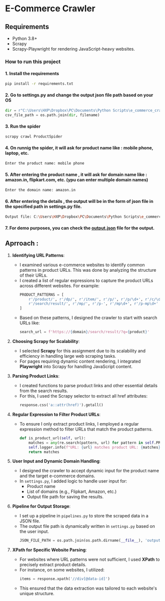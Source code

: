 # E-Commerce Crawler

## Requirements

- Python 3.8+
- Scrapy
- Scrapy-Playwright for rendering JavaScript-heavy websites.

### How to run this project
#### 1. Install the requirements
```bash
pip install -r requirements.txt
```
#### 2. Go to settings.py and change the output json file path  based on your OS
```python
dir = r"C:\Users\HXP\Dropbox\PC\Documents\Python Scripts\e_commerce_crawler"
csv_file_path = os.path.join(dir, filename)
```
#### 3. Run the spider
```bash
scrapy crawl ProductSpider
```
#### 4. On runnig the spider, it will ask for product name like : mobile phone, laptop, etc.
```bash
Enter the product name: mobile phone
```
#### 5. After entering the product name , it will ask for domain name like : amazon.in, flipkart.com, etc. (ypu can enter multiple domain names)
```bash
Enter the domain name: amazon.in
```
#### 6. After entering the details , the output will be in the form of json file in the specified path in settings.py file.
```bash
Output file: C:\Users\HXP\Dropbox\PC\Documents\Python Scripts\e_commerce_crawler\output.json
```
#### 7. For demo purposes, you can check the [output.json](e_commerce_crawler/output.json) file for the output.


## Aprroach :




1. **Identifying URL Patterns**:
   - I examined various e-commerce websites to identify common patterns in product URLs. This was done by analyzing the structure of their URLs.
   - I created a list of regular expressions to capture the product URLs across different websites. For example:
     ```python
     PRODUCT_PATTERNS = [
         r'/product/', r'/dp/', r'/item/', r'/p/', r'/p/\d+', r'/c/\d+', 
         r'/search/result/', r'/mp/', r'/p-', r'/mp\d+', r'/p-mp\d+'
     ]
     ```
   - Based on these patterns, I designed the crawler to start with search URLs like:
     ```python
     search_url = f'https://{domain}/search/result/?q={product}'
     ```

2. **Choosing Scrapy for Scalability**:
   - I selected **Scrapy** for this assignment due to its scalability and efficiency in handling large web scraping tasks.
   - For pages requiring dynamic content rendering, I integrated **Playwright** into Scrapy for handling JavaScript content.

3. **Parsing Product Links**:
   - I created functions to parse product links and other essential details from the search results.
   - For this, I used the Scrapy selector to extract all href attributes:
     ```python
     response.css('a::attr(href)').getall()
     ```

4. **Regular Expression to Filter Product URLs**:
   - To ensure I only extract product links, I employed a regular expression method to filter URLs that match the product patterns.
     ```python
     def is_product_url(self, url):
         matches = any(re.search(pattern, url) for pattern in self.PRODUCT_PATTERNS)
         self.logger.info(f"URL: {url} matches product URL: {matches}")
         return matches
     ```

5. **User Input and Dynamic Domain Handling**:
   - I designed the crawler to accept dynamic input for the product name and the target e-commerce domains.
   - In `settings.py`, I added logic to handle user input for:
     - Product name
     - List of domains (e.g., Flipkart, Amazon, etc.)
     - Output file path for saving the results.

6. **Pipeline for Output Storage**:
   - I set up a pipeline in `pipelines.py` to store the scraped data in a JSON file.
   - The output file path is dynamically written in `settings.py` based on the user input.
     ```python
     JSON_FILE_PATH = os.path.join(os.path.dirname(__file__), 'output.json')
     ```

7. **XPath for Specific Website Parsing**:
   - For websites where URL patterns were not sufficient, I used **XPath** to precisely extract product details.
   - For instance, on some websites, I utilized:
     ```python
     items = response.xpath('//div[@data-id]')
     ```
   - This ensured that the data extraction was tailored to each website's unique structure.
